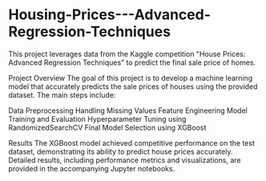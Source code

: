 # Housing-Prices---Advanced-Regression-Techniques

This project leverages data from the Kaggle competition "House Prices: Advanced Regression Techniques" to predict the final sale price of homes.

Project Overview
The goal of this project is to develop a machine learning model that accurately predicts the sale prices of houses using the provided dataset. The main steps include:

Data Preprocessing
Handling Missing Values
Feature Engineering
Model Training and Evaluation
Hyperparameter Tuning using RandomizedSearchCV
Final Model Selection using XGBoost

Results
The XGBoost model achieved competitive performance on the test dataset, demonstrating its ability to predict house prices accurately. Detailed results, including performance metrics and visualizations, are provided in the accompanying Jupyter notebooks.
